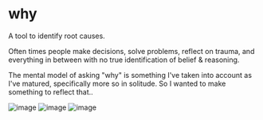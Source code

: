 # why
A tool to identify root causes.

Often times people make decisions, solve problems, reflect on trauma, and everything in between with no true identification of belief & reasoning.

The mental model of asking "why" is something I've taken into account as I've matured, specifically more so in solitude.
So I wanted to make something to reflect that..

![image](https://user-images.githubusercontent.com/110944244/200220160-3963b51c-0f29-432f-85b0-1f2b61f09473.png)
![image](https://user-images.githubusercontent.com/110944244/200220209-e4892eca-4860-48a6-9aa2-8aac0f200eb5.png)
![image](https://user-images.githubusercontent.com/110944244/200236643-4b4ceab9-b9fc-439e-8103-e2851821316e.png)
